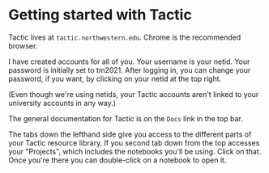 # Getting started with Tactic

Tactic lives at `tactic.northwestern.edu`. Chrome is the recommended browser.

I have created accounts for all of you. Your username is your netid.
Your password is initially set to tm2021. After logging in, you can change
your password, if you want, by clicking on your netid at the top right.

(Even though we're using netids, your Tactic accounts aren't linked to your
university accounts in any way.)

The general documentation for Tactic is on the `Docs` link in the top bar.

The tabs down the lefthand side give you access to the different parts of
your Tactic resource library. If you second tab down from the top accesses
your "Projects", which includes the notebooks you'll be using. Click on that.
Once you're there you can double-click on a notebook to open it.
